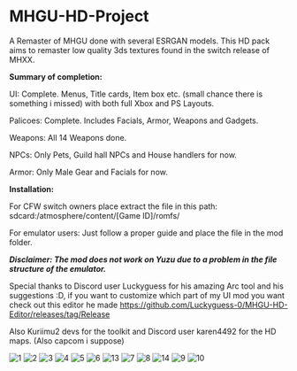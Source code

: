 # MHGU-HD-Project
A Remaster of MHGU done with several ESRGAN models.
This HD pack aims to remaster low quality 3ds textures found in the switch release of MHXX. 

**Summary of completion:**

UI: Complete. Menus, Title cards, Item box etc. (small chance there is something i missed) with both full Xbox and PS Layouts. 

Palicoes: Complete. Includes Facials, Armor, Weapons and Gadgets.

Weapons: All 14 Weapons done.

NPCs: Only Pets, Guild hall NPCs and House handlers for now.

Armor: Only Male Gear and Facials for now.

**Installation:**


For CFW switch owners place extract the file in this path:    sdcard:/atmosphere/content/[Game ID]/romfs/


For emulator users: Just follow a proper guide and place the file in the mod folder.



***Disclaimer: The mod does not work on Yuzu due to a problem in the file structure of the emulator.***



Special thanks to Discord user Luckyguess for his amazing Arc tool and his suggestions :D, if you want to customize which part of my UI mod you want check out this editor he made https://github.com/Luckyguess-0/MHGU-HD-Editor/releases/tag/Release


Also Kuriimu2 devs for the toolkit and Discord user karen4492 for the HD maps. (Also capcom i suppose)




![1](https://user-images.githubusercontent.com/118343447/204242924-b3f7b417-0452-48c0-a74b-62ad20d38dc4.png)
![2](https://user-images.githubusercontent.com/118343447/204242943-b85e30d5-786c-46af-948e-3d45607c1bea.png)
![3](https://user-images.githubusercontent.com/118343447/204242979-701c5afe-5295-4589-b4d0-b9ec8e4d058a.png)
![4](https://user-images.githubusercontent.com/118343447/204243027-c4c10354-27c9-4537-b055-efbae030f071.png)
![5](https://user-images.githubusercontent.com/118343447/204243083-cd7f1e8d-415a-4cd9-96ff-40cd0596e303.png)
![6](https://user-images.githubusercontent.com/118343447/204243111-5c7cf536-ca7a-44c3-ac0b-192ff53c1062.png)
![13](https://user-images.githubusercontent.com/118343447/204815146-f1baf845-bdaa-4516-b05d-a52ecb540db6.png)
![7](https://user-images.githubusercontent.com/118343447/204243123-9dfb1406-11ce-430e-87ff-284853202ae4.png)
![8](https://user-images.githubusercontent.com/118343447/204243144-2495912c-25ed-4db0-ba08-8447800dc079.png)
![14](https://user-images.githubusercontent.com/118343447/204815266-d8e5dd6c-4475-40cd-8ab9-6845a5fb83c0.png)
![9](https://user-images.githubusercontent.com/118343447/204243174-d956fbe5-e5e6-4730-92ac-60c9b6ee0b09.png)
![10](https://user-images.githubusercontent.com/118343447/204243228-d41d6870-673c-4de1-a9de-cfab4f1d6cb9.png)

